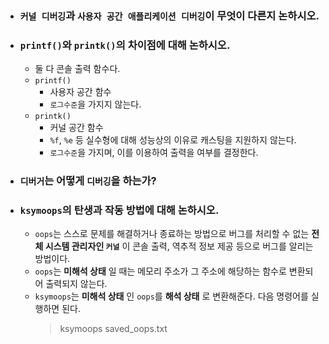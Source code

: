 - ### `커널 디버깅`과 `사용자 공간 애플리케이션 디버깅`이 무엇이 다른지 논하시오.

- ### `printf()`와 `printk()`의 차이점에 대해 논하시오.
    - 둘 다 콘솔 출력 함수다.
    - `printf()`
        - 사용자 공간 함수
        - `로그수준`을 가지지 않는다.
    - `printk()`
        - 커널 공간 함수
        - `%f`, `%e` 등 실수형에 대해 성능상의 이유로 캐스팅을 지원하지 않는다.
        - `로그수준`을 가지며, 이를 이용하여 출력을 여부를 결정한다.

- ### `디버거`는 어떻게 `디버깅`을 하는가?

- ### `ksymoops`의 탄생과 작동 방법에 대해 논하시오.
    - `oops`는 스스로 문제를 해결하거나 종료하는 방법으로 버그를 처리할 수 없는 __전체 시스템 관리자인 `커널`__ 이 콘솔 출력, 역추적 정보 제공 등으로 버그를 알리는 방법이다.
    - `oops`는 __미해석 상태__ 일 때는 메모리 주소가 그 주소에 해당하는 함수로 변환되어 출력되지 않는다. 
    - `ksymoops`는 __미해석 상태__ 인 `oops`를 __해석 상태__ 로 변환해준다. 다음 명령어를 실행하면 된다.
        > ksymoops saved_oops.txt